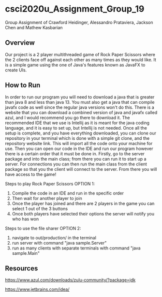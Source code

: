 # csci2020u_Assignment_Group_19
Group Assignment of Crawford Heidinger, Alessandro Prataviera, Jackson Chen and Mathew Kasbarian


Overview
---------------------------------------------------
Our project is a 2 player multithreaded game of Rock Paper Scissors where the 2 clients face off against each other as many times as they would like. It is a simple game using the one of Java's features known as JavaFX to create UIs.



How to Run
-----------------------------------------------------------------------------------------------
In order to run our program you will need to download a java that is greater than java 8 and less than java 13.
You must also get a java that can compile javafx code as well since the regular java versions won't do this.
There is a website that you can download a combined version of java and javafx called azul, and I would
recommend you go there to download it. The recommended IDE that we use is Intellij as it is meant for the
java coding language, and it is easy to set up, but Intellij is not needed. Once all the setup is complete, and you
have everything downloaded, you can clone our repository in your terminal which is done with a simple git
clone, and the repository website link. This will import all the code onto your machine for use. Then you
can open our code in the IDE and run our program however there is a certain order that it must be done in. Firstly, go to the server package and into the main class; from there you can run it to start up a server.
For connections you can then run the main class from the client package so that you the client will connect to the server. From there you will have access to the game!

Steps to play Rock Paper Scissors OPTION 1:
1. Compile the code in an IDE and run in the specific order
2. Then wait for another player to join
3. Once the player has joined and there are 2 players in the game you can select 1 out of the 3 buttons
4. Once both players have selected their options the server will notify you who has won

Steps to use the file sharer OPTION 2:
1. navigate to out/production/ in the terminal
2. run server with command "java sample.Server"
3. run as many clients with separate terminals with command "java sample.Main"


Resources
-----------------------------------------------------------------------------------------------
https://www.azul.com/downloads/zulu-community/?package=jdk

https://www.jetbrains.com/idea/
